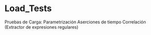 # Load_Tests
Pruebas de Carga:
Parametrización
Aserciones de tiempo
Correlación (Extractor de expresiones regulares)
